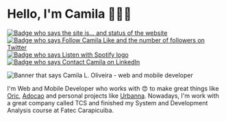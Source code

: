 # Hello, I'm Camila 👩🏻‍🦰

[![Badge who says the site is... and status of the website][Shield]][Site]
[![Badge who says Follow Camila Like and the number of followers on Twitter][Shield Twitter]][Twitter]
[![Badge who says Listen with Spotify logo][Shield Spotify]][Spotify]
[![Badge who says Contact Camila on LinkedIn][Shield LinkedIn]][LinkedIn]

![Banner that says Camila L. Oliveira - web and mobile developer][Banner_Camila]


I'm Web and Mobile Developer who works with :heart_eyes: to make great things like [Oric][Oric], [Adocao][Adocao] and personal projects like [Urbanna][Urbanna]. Nowadays, I'm work with a great company called TCS and finished my System and Development Analysis course at Fatec Carapicuiba.

[Shield]: https://img.shields.io/twitter/url?color=pink&label=The%20site%20is...&logo=codepen&style=for-the-badge&url=https%3A%2F%2Fclcmo.github.io%2Fclcmo
[Shield Twitter]: https://img.shields.io/twitter/url?color=blue&label=Follow%20Camila%20Like&logo=twitter&style=for-the-badge&url=https%3A%2F%2Ftwitter.com%2Fintent%2Ffollow%3Foriginal_referer%3Dhttps%253A%252F%252Fgithub.com%252Fclcmo%26screen_name%3Dmillaloliveira
[Shield LinkedIn]: https://img.shields.io/twitter/url?color=blue&label=Contact%20Camila&logo=linkedIn&style=for-the-badge&url=https%3A%2F%2Fwww.linkedin.com%2Fin%2Fclcmdeoliveira%2F
[Shield Spotify]: https://img.shields.io/twitter/url?color=green&label=Listen&logo=spotify&style=for-the-badge&url=https%3A%2F%2Fopen.spotify.com%2Fshow%2F4qDtIQJELZbY3HxHkQ797l
[Banner_Camila]: https://raw.githubusercontent.com/clcmo/clcmo/main/docs/images/banner_Camila.jpg
[Site]: https://clcmo.github.io/clcmo
[Twitter]: https://twitter.com/intent/follow?original_referer=https%3A%2F%2Fgithub.com%2Fclcmo&screen_name=millaloliveira
[LinkedIn]: https://www.linkedin.com/in/clcmdeoliveira/
[Oric]: https://github.com/ORIC20191/ORIC-PROJECT
[Adocao]: https://github.com/PauloRTavares/Adocao-App
[Urbanna]: https://github.com/studiourbanna
[Spotify]: https://open.spotify.com/show/4qDtIQJELZbY3HxHkQ797l?si=bhZPh247RlCryBsqWfBpow
